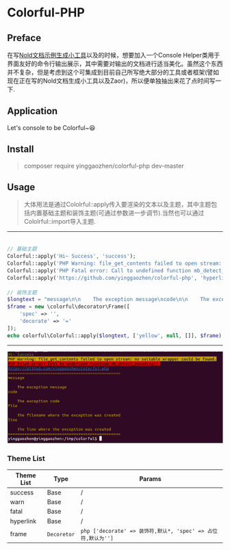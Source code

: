 # Colorful-PHP

## Preface
在写[Nold文档示例生成小工具](https://github.com/yinggaozhen/nold)以及的时候，想要加入一个Console Helper类用于界面友好的命令行输出展示，其中需要对输出的文档进行适当美化。虽然这个东西并不复杂，但是考虑到这个可集成到目前自己所写绝大部分的工具或者框架(譬如现在正在写的Nold文档生成小工具以及Zaor)，所以便单独抽出来花了点时间写一下.

## Application
Let's console to be Colorful~:satisfied:

## Install
> composer require yinggaozhen/colorful-php dev-master

## Usage
> 大体用法是通过Cololrful::apply传入要渲染的文本以及主题，其中主题包括内置基础主题和装饰主题(可通过参数进一步调节).当然也可以通过Cololrful::import导入主题.

_ _ _
```php

// 基础主题
Colorful::apply('Hi~ Success', 'success');
Colorful::apply('PHP Warning: file_get_contents failed to open stream: no suitable wrapper could be found.', 'warn');
Colorful::apply('PHP Fatal error: Call to undefined function mb_detect_encoding() ', 'fatal');
Colorful::apply('https://github.com/yinggaozhen/colorful-php', 'hyperlink');

// 装饰主题
$longtext = "message\n\n    The exception message\ncode\n\n    The exception code\nfile\n\n    The filename where the exception was created\nline\n\n    The line where the exception was created";
$frame = new \colorful\decorator\Frame([
    'spec' => '',
    'decorate' => '='
]);
echo colorful\Colorful::apply($longtext, ['yellow', null, []], $frame) . PHP_EOL;
```
_ _ _
![stdoutput](./docs/colorful.png)

### Theme List
| Theme List | Type | Params |
|--------|--------|--------|
|  success      |    Base    |    /    |
|  warn      |    Base    |    /    |
|  fatal      |    Base    |    /    |
|  hyperlink  |    Base    |    /    |
|  frame      |    ```Decoretor```    |    ```php ['decorate' => 装饰符,默认*, 'spec' => 占位符,默认为'']```      |